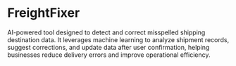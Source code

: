 # FreightFixer
AI-powered tool designed to detect and correct misspelled shipping destination data. It leverages machine learning to analyze shipment records, suggest corrections, and update data after user confirmation, helping businesses reduce delivery errors and improve operational efficiency.
